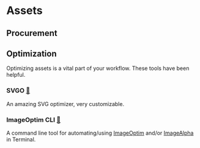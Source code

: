 # Assets

## Procurement

## Optimization
Optimizing assets is a vital part of your workflow. These tools have been helpful.

### SVGO [:link:](https://github.com/svg/svgo)  
An amazing SVG optimizer, very customizable.

### ImageOptim CLI [:link:](https://github.com/JamieMason/ImageOptim-CLI)
A command line tool for automating/using [ImageOptim](https://imageoptim.com/howto.html) and/or [ImageAlpha](https://pngmini.com) in Terminal.
